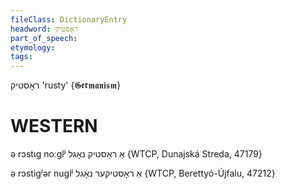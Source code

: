 ```yaml
---
fileClass: DictionaryEntry
headword: ראָסטיק
part_of_speech: 
etymology: 
tags: 
---
```

ראָסטיק
'rusty'
{𝕲𝖊𝖗𝖒𝖆𝖓𝖎𝖘𝖒}

WESTERN
========

ə rɔstɩg noːglʲ אַ ראָסטיק נאָגל {WTCP, Dunajská Streda, 47179}

ə rɔstigʲər nuglʲ אַ ראָסטיקער נאָגל {WTCP, Berettyó-Újfalu, 47212}
